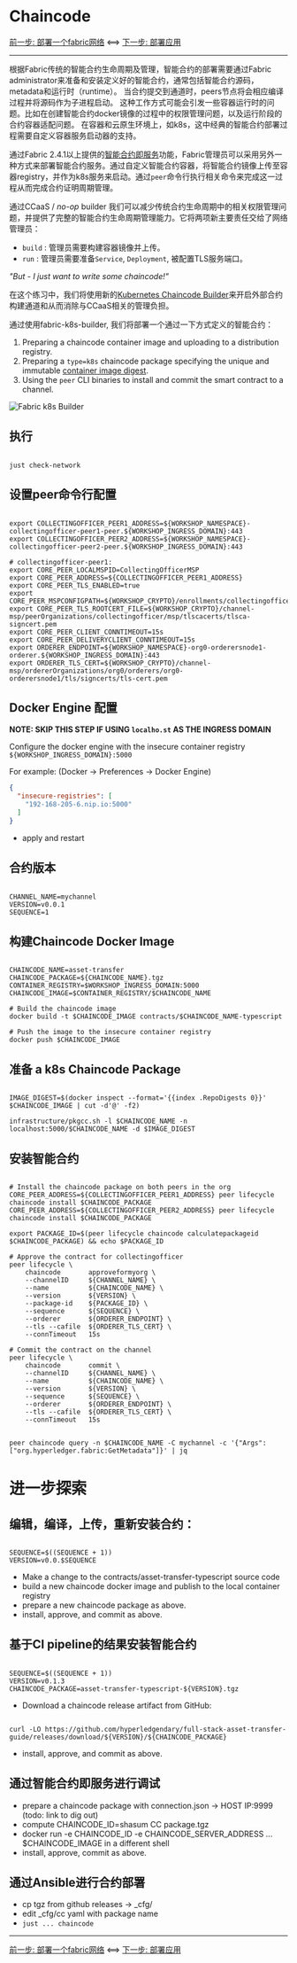 # Chaincode

[前一步: 部署一个fabric网络](20-fabric-zh.md) <==> [下一步: 部署应用](40-bananas-zh.md)

---

根据Fabric传统的智能合约生命周期及管理，智能合约的部署需要通过Fabric administrator来准备和安装定义好的智能合约，通常包括智能合约源码，metadata和运行时（runtime）。
当合约提交到通道时，peers节点将会相应编译过程并将源码作为子进程启动。
这种工作方式可能会引发一些容器运行时的问题。比如在创建智能合约docker镜像的过程中的权限管理问题，以及运行阶段的合约容器适配问题。
在容器和云原生环境上，如k8s，这中经典的智能合约部署过程需要自定义容器服务启动器的支持。

通过Fabric 2.4.1以上提供的[智能合约即服务](https://hyperledger-fabric.readthedocs.io/en/latest/cc_service.html)功能，Fabric管理员可以采用另外一种方式来部署智能合约服务。通过自定义智能合约容器，将智能合约镜像上传至容器registry，并作为k8s服务来启动。通过`peer`命令行执行相关命令来完成这一过程从而完成合约证明周期管理。

通过CCaaS / _no-op_ builder 我们可以减少传统合约生命周期中的相关权限管理问题，并提供了完整的智能合约生命周期管理能力。它将两项新主要责任交给了网络管理员：

- `build` : 管理员需要构建容器镜像并上传。
- `run` : 管理员需要准备`Service`, `Deployment`, 被配置TLS服务端口。

_"But - I just want to write some chaincode!"_

在这个练习中，我们将使用新的[Kubernetes Chaincode Builder](https://github.com/hyperledger-labs/fabric-builder-k8s)来开启外部合约构建通道和从而消除与CCaaS相关的管理负担。

通过使用fabric-k8s-builder, 我们将部署一个通过一下方式定义的智能合约：

1. Preparing a chaincode container image and uploading to a distribution registry.
2. Preparing a `type=k8s` chaincode package specifying the unique and immutable [container image digest](https://github.com/opencontainers/image-spec/blob/main/descriptor.md#digests).
3. Using the `peer` CLI binaries to install and commit the smart contract to a channel.


![Fabric k8s Builder](../images/CloudReady/30-chaincode.png)


## 执行

```shell

just check-network

```


## 设置peer命令行配置

```shell

export COLLECTINGOFFICER_PEER1_ADDRESS=${WORKSHOP_NAMESPACE}-collectingofficer-peer1-peer.${WORKSHOP_INGRESS_DOMAIN}:443
export COLLECTINGOFFICER_PEER2_ADDRESS=${WORKSHOP_NAMESPACE}-collectingofficer-peer2-peer.${WORKSHOP_INGRESS_DOMAIN}:443

# collectingofficer-peer1: 
export CORE_PEER_LOCALMSPID=CollectingOfficerMSP
export CORE_PEER_ADDRESS=${COLLECTINGOFFICER_PEER1_ADDRESS}
export CORE_PEER_TLS_ENABLED=true
export CORE_PEER_MSPCONFIGPATH=${WORKSHOP_CRYPTO}/enrollments/collectingofficer/users/collectingofficeradmin/msp
export CORE_PEER_TLS_ROOTCERT_FILE=${WORKSHOP_CRYPTO}/channel-msp/peerOrganizations/collectingofficer/msp/tlscacerts/tlsca-signcert.pem
export CORE_PEER_CLIENT_CONNTIMEOUT=15s
export CORE_PEER_DELIVERYCLIENT_CONNTIMEOUT=15s
export ORDERER_ENDPOINT=${WORKSHOP_NAMESPACE}-org0-orderersnode1-orderer.${WORKSHOP_INGRESS_DOMAIN}:443
export ORDERER_TLS_CERT=${WORKSHOP_CRYPTO}/channel-msp/ordererOrganizations/org0/orderers/org0-orderersnode1/tls/signcerts/tls-cert.pem

```

## Docker Engine 配置

**NOTE: SKIP THIS STEP IF USING `localho.st` AS THE INGRESS DOMAIN**

Configure the docker engine with the insecure container registry `${WORKSHOP_INGRESS_DOMAIN}:5000`

For example:  (Docker -> Preferences -> Docker Engine)
```json
{
  "insecure-registries": [
    "192-168-205-6.nip.io:5000"
  ]
}
```

- apply and restart

## 合约版本

```shell

CHANNEL_NAME=mychannel
VERSION=v0.0.1
SEQUENCE=1

```

## 构建Chaincode Docker Image

```shell

CHAINCODE_NAME=asset-transfer
CHAINCODE_PACKAGE=${CHAINCODE_NAME}.tgz
CONTAINER_REGISTRY=$WORKSHOP_INGRESS_DOMAIN:5000
CHAINCODE_IMAGE=$CONTAINER_REGISTRY/$CHAINCODE_NAME

# Build the chaincode image
docker build -t $CHAINCODE_IMAGE contracts/$CHAINCODE_NAME-typescript

# Push the image to the insecure container registry
docker push $CHAINCODE_IMAGE

```


## 准备 a k8s Chaincode Package

```shell

IMAGE_DIGEST=$(docker inspect --format='{{index .RepoDigests 0}}' $CHAINCODE_IMAGE | cut -d'@' -f2)

infrastructure/pkgcc.sh -l $CHAINCODE_NAME -n localhost:5000/$CHAINCODE_NAME -d $IMAGE_DIGEST

```

## 安装智能合约

```shell

# Install the chaincode package on both peers in the org 
CORE_PEER_ADDRESS=${COLLECTINGOFFICER_PEER1_ADDRESS} peer lifecycle chaincode install $CHAINCODE_PACKAGE
CORE_PEER_ADDRESS=${COLLECTINGOFFICER_PEER2_ADDRESS} peer lifecycle chaincode install $CHAINCODE_PACKAGE

export PACKAGE_ID=$(peer lifecycle chaincode calculatepackageid $CHAINCODE_PACKAGE) && echo $PACKAGE_ID

# Approve the contract for collectingofficer 
peer lifecycle \
	chaincode       approveformyorg \
	--channelID     ${CHANNEL_NAME} \
	--name          ${CHAINCODE_NAME} \
	--version       ${VERSION} \
	--package-id    ${PACKAGE_ID} \
	--sequence      ${SEQUENCE} \
	--orderer       ${ORDERER_ENDPOINT} \
	--tls --cafile  ${ORDERER_TLS_CERT} \
	--connTimeout   15s

# Commit the contract on the channel
peer lifecycle \
	chaincode       commit \
	--channelID     ${CHANNEL_NAME} \
	--name          ${CHAINCODE_NAME} \
	--version       ${VERSION} \
	--sequence      ${SEQUENCE} \
	--orderer       ${ORDERER_ENDPOINT} \
	--tls --cafile  ${ORDERER_TLS_CERT} \
	--connTimeout   15s

```

```shell

peer chaincode query -n $CHAINCODE_NAME -C mychannel -c '{"Args":["org.hyperledger.fabric:GetMetadata"]}' | jq

```


# 进一步探索

## 编辑，编译，上传，重新安装合约：

```shell

SEQUENCE=$((SEQUENCE + 1))
VERSION=v0.0.$SEQUENCE

```

- Make a change to the contracts/asset-transfer-typescript source code
- build a new chaincode docker image and publish to the local container registry  
- prepare a new chaincode package as above.
- install, approve, and commit as above.


## 基于CI pipeline的结果安装智能合约

```shell

SEQUENCE=$((SEQUENCE + 1))
VERSION=v0.1.3
CHAINCODE_PACKAGE=asset-transfer-typescript-${VERSION}.tgz

```

- Download a chaincode release artifact from GitHub:
```shell

curl -LO https://github.com/hyperledgendary/full-stack-asset-transfer-guide/releases/download/${VERSION}/${CHAINCODE_PACKAGE}

```

- install, approve, and commit as above.


## 通过智能合约即服务进行调试

- prepare a chaincode package with connection.json -> HOST IP:9999  (todo: link to dig out)
- compute CHAINCODE_ID=shasum CC package.tgz
- docker run -e CHAINCODE_ID -e CHAINCODE_SERVER_ADDRESS ... $CHAINCODE_IMAGE in a different shell 
- install, approve, commit as above.


## 通过Ansible进行合约部署

- cp tgz from github releases -> _cfg/
- edit _cfg/cc yaml with package name
- `just ... chaincode`  


---

[前一步: 部署一个fabric网络](20-fabric-zh.md) <==> [下一步: 部署应用](40-bananas-zh.md)
